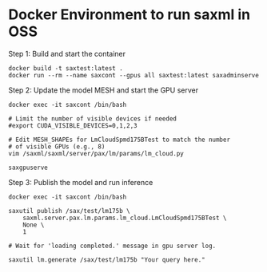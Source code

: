 Docker Environment to run saxml in OSS
======================================

Step 1: Build and start the container
```
docker build -t saxtest:latest .
docker run --rm --name saxcont --gpus all saxtest:latest saxadminserve
```

Step 2: Update the model MESH and start the GPU server
```
docker exec -it saxcont /bin/bash

# Limit the number of visible devices if needed
#export CUDA_VISIBLE_DEVICES=0,1,2,3

# Edit MESH_SHAPEs for LmCloudSpmd175BTest to match the number
# of visible GPUs (e.g., 8)
vim /saxml/saxml/server/pax/lm/params/lm_cloud.py

saxgpuserve
```

Step 3: Publish the model and run inference
```
docker exec -it saxcont /bin/bash

saxutil publish /sax/test/lm175b \
    saxml.server.pax.lm.params.lm_cloud.LmCloudSpmd175BTest \
    None \
    1

# Wait for 'loading completed.' message in gpu server log.

saxutil lm.generate /sax/test/lm175b "Your query here."
```
